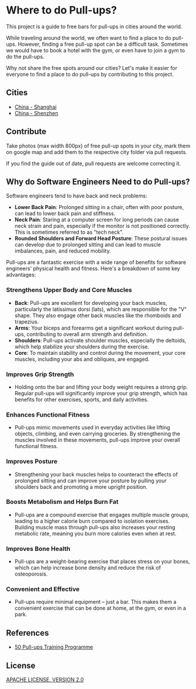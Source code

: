 # Where to do Pull-ups?

This project is a guide to free bars for pull-ups in cities around the world.

While traveling around the world, we often want to find a place to do pull-ups. However, finding a free pull-up spot can be a difficult task. Sometimes we would have to book a hotel with the gym, or even have to join a gym to do the pull-ups.

Why not share the free spots around our cities? Let's make it easier for everyone to find a place to do pull-ups by contributing to this project.

## Cities

- [China - Shanghai](china/shanghai/README.md)
- [China - Shenzhen](china/shenzhen/README.md)

## Contribute

Take photos (max width 800px) of free pull-up spots in your city, mark them on google map and add them to the respective city folder via pull requests.

If you find the guide out of date, pull requests are welcome correcting it.

## Why do Software Engineers Need to do Pull-ups?

Software engineers tend to have back and neck problems:

- **Lower Back Pain**: Prolonged sitting in a chair, often with poor posture, can lead to lower back pain and stiffness.   
- **Neck Pain**: Staring at a computer screen for long periods can cause neck strain and pain, especially if the monitor is not positioned correctly. This is sometimes referred to as "tech neck".   
- **Rounded Shoulders and Forward Head Posture**: These postural issues can develop due to prolonged sitting and can lead to muscle imbalances, pain, and reduced mobility.

Pull-ups are a fantastic exercise with a wide range of benefits for software engineers' physical health and fitness. Here's a breakdown of some key advantages:

### Strengthens Upper Body and Core Muscles

- **Back**: Pull-ups are excellent for developing your back muscles, particularly the latissimus dorsi (lats), which are responsible for the "V" shape. They also engage other back muscles like the rhomboids and trapezius.   
- **Arms**: Your biceps and forearms get a significant workout during pull-ups, contributing to overall arm strength and definition.   
- **Shoulders**: Pull-ups activate shoulder muscles, especially the deltoids, which help stabilize your shoulders during the exercise.   
- **Core**: To maintain stability and control during the movement, your core muscles, including your abs and obliques, are engaged.

### Improves Grip Strength

- Holding onto the bar and lifting your body weight requires a strong grip. Regular pull-ups will significantly improve your grip strength, which has benefits for other exercises, sports, and daily activities.

### Enhances Functional Fitness

- Pull-ups mimic movements used in everyday activities like lifting objects, climbing, and even carrying groceries. By strengthening the muscles involved in these movements, pull-ups improve your overall functional fitness.

### Improves Posture

- Strengthening your back muscles helps to counteract the effects of prolonged sitting and can improve your posture by pulling your shoulders back and promoting a more upright position.

### Boosts Metabolism and Helps Burn Fat

- Pull-ups are a compound exercise that engages multiple muscle groups, leading to a higher calorie burn compared to isolation exercises. Building muscle mass through pull-ups also increases your resting metabolic rate, meaning you burn more calories even when at rest.

### Improves Bone Health

- Pull-ups are a weight-bearing exercise that places stress on your bones, which can help increase bone density and reduce the risk of osteoporosis.

### Convenient and Effective

- Pull-ups require minimal equipment – just a bar. This makes them a convenient exercise that can be done at home, at the gym, or even in a park.

## References

- [50 Pull-ups Training Programme](https://www.50pullups.com/)

## License

[APACHE LICENSE, VERSION 2.0](LICENSE)
